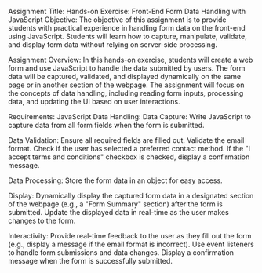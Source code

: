 Assignment Title: Hands-on Exercise: Front-End Form Data Handling with JavaScript
Objective:
The objective of this assignment is to provide students with practical experience in handling form data on the front-end using JavaScript. Students will learn how to capture, manipulate, validate, and display form data without relying on server-side processing.

Assignment Overview:
In this hands-on exercise, students will create a web form and use JavaScript to handle the data submitted by users. The form data will be captured, validated, and displayed dynamically on the same page or in another section of the webpage. The assignment will focus on the concepts of data handling, including reading form inputs, processing data, and updating the UI based on user interactions.

Requirements:
JavaScript Data Handling:
Data Capture: Write JavaScript to capture data from all form fields when the form is submitted.

Data Validation:
Ensure all required fields are filled out. Validate the email format. Check if the user has selected a preferred contact method. If the "I accept terms and conditions" checkbox is checked, display a confirmation message.

Data Processing:
Store the form data in an object for easy access.

Display:
Dynamically display the captured form data in a designated section of the webpage (e.g., a "Form Summary" section) after the form is submitted. Update the displayed data in real-time as the user makes changes to the form.

Interactivity:
Provide real-time feedback to the user as they fill out the form (e.g., display a message if the email format is incorrect). Use event listeners to handle form submissions and data changes. Display a confirmation message when the form is successfully submitted.

